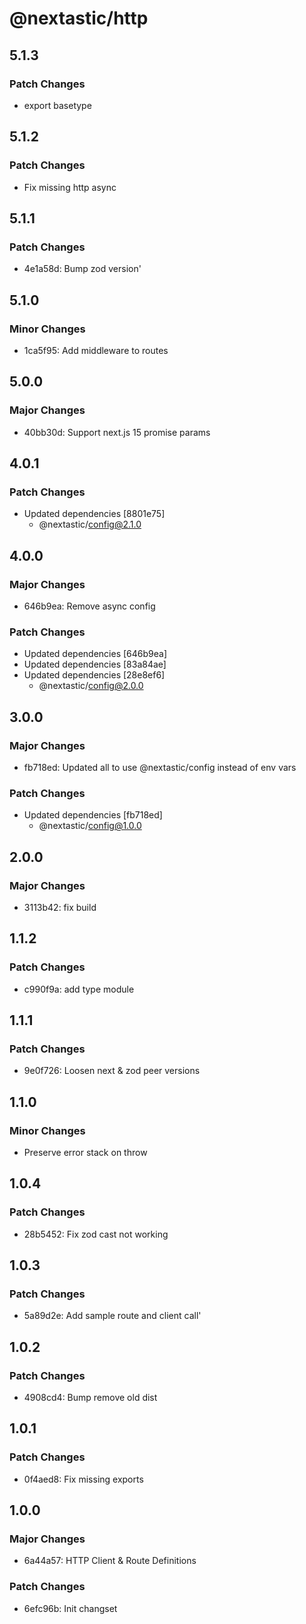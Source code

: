 # @nextastic/http

## 5.1.3

### Patch Changes

- export basetype

## 5.1.2

### Patch Changes

- Fix missing http async

## 5.1.1

### Patch Changes

- 4e1a58d: Bump zod version'

## 5.1.0

### Minor Changes

- 1ca5f95: Add middleware to routes

## 5.0.0

### Major Changes

- 40bb30d: Support next.js 15 promise params

## 4.0.1

### Patch Changes

- Updated dependencies [8801e75]
  - @nextastic/config@2.1.0

## 4.0.0

### Major Changes

- 646b9ea: Remove async config

### Patch Changes

- Updated dependencies [646b9ea]
- Updated dependencies [83a84ae]
- Updated dependencies [28e8ef6]
  - @nextastic/config@2.0.0

## 3.0.0

### Major Changes

- fb718ed: Updated all to use @nextastic/config instead of env vars

### Patch Changes

- Updated dependencies [fb718ed]
  - @nextastic/config@1.0.0

## 2.0.0

### Major Changes

- 3113b42: fix build

## 1.1.2

### Patch Changes

- c990f9a: add type module

## 1.1.1

### Patch Changes

- 9e0f726: Loosen next & zod peer versions

## 1.1.0

### Minor Changes

- Preserve error stack on throw

## 1.0.4

### Patch Changes

- 28b5452: Fix zod cast not working

## 1.0.3

### Patch Changes

- 5a89d2e: Add sample route and client call'

## 1.0.2

### Patch Changes

- 4908cd4: Bump remove old dist

## 1.0.1

### Patch Changes

- 0f4aed8: Fix missing exports

## 1.0.0

### Major Changes

- 6a44a57: HTTP Client & Route Definitions

### Patch Changes

- 6efc96b: Init changset
